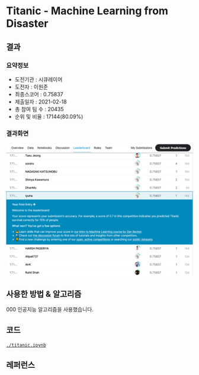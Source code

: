 
# Titanic - Machine Learning from Disaster

## 결과

### 요약정보

- 도전기관 : 시큐레이어
- 도전자 : 이원준
- 최종스코어 : 0.75837
- 제출일자 : 2021-02-18
- 총 참여 팀 수 : 20435
- 순위 및 비율 : 17144(80.09%)

### 결과화면

![leaderboard](./img/leaderboard.png)

## 사용한 방법 & 알고리즘

000 인공지능 알고리즘을 사용했습니다.

## 코드

[`./titanic.ipynb`](./titanic.ipynb)

## 레퍼런스

